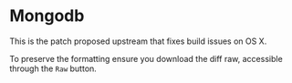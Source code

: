 Mongodb
======

This is the patch proposed upstream that fixes build issues on OS X.

To preserve the formatting ensure you download the diff raw, accessible through the ``` Raw ``` button.
